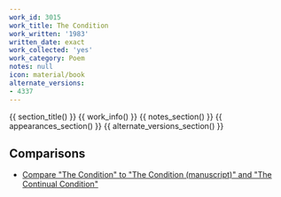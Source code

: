 ```yaml
---
work_id: 3015
work_title: The Condition
work_written: '1983'
written_date: exact
work_collected: 'yes'
work_category: Poem
notes: null
icon: material/book
alternate_versions:
- 4337
---
```


{{ section_title() }}
{{ work_info() }}
{{ notes_section() }}
{{ appearances_section() }}
{{ alternate_versions_section() }}
## Comparisons
- [Compare "The Condition" to "The Condition (manuscript)" and "The Continual Condition"](https://bukowski.net/comparisons/the_condition.php)
